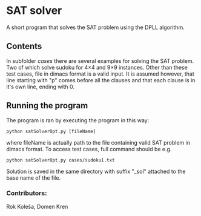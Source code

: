 # SAT solver
A short program that solves the SAT problem using the DPLL algorithm.

## Contents
In subfolder *cases* there are several examples for solving the SAT problem. Two of which solve sudoku for 4×4 and 9×9 instances. Other than these test cases, file in dimacs format is a valid input. It is assumed however, that line starting with "p" comes before all the clauses and that each clause is in it's own line, ending with 0.

## Running the program
The program is ran by executing the program in this way:
```
python satSolverOpt.py [fileName]
```
where fileName is actually path to the file containing valid SAT problem in dimacs format. To access test cases, full command should be e.g.
```
python satSolverOpt.py cases/sudoku1.txt
```
Solution is saved in the same directory with suffix "_sol" attached to the base name of the file.

### Contributors:
Rok Koleša, Domen Kren